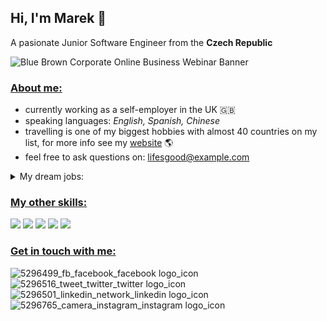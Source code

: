 ## Hi, I'm Marek 👋

A pasionate Junior Software Engineer from the **Czech Republic**

![Blue Brown Corporate Online Business Webinar Banner](https://github.com/user-attachments/assets/3302a55f-6e73-430f-a04d-9fa99572752d)

### <ins>**About me:**</ins> 
- currently working as a self-employer in the UK :gb:
- speaking languages: _English, Spanish, Chinese_ 
- travelling is one of my biggest hobbies with almost 40 countries on my list,
  for more info see my [website](www.photojonak.com) :earth_americas:
- feel free to ask questions on: <lifesgood@example.com>
<details>
<summary>My dream jobs:</summary>
  
```
IBM
Microsoft
Nvidia
Amazon
Facebook
```

</details>



### <ins>My other skills:</ins>
![](https://img.shields.io/badge/Photographer-blue)
![](https://img.shields.io/badge/Web%20designer-blue)
![](https://img.shields.io/badge/PC%20builder-blue)
![](https://img.shields.io/badge/Eng%20teacher-blue)
![](https://img.shields.io/badge/Video%20maker-blue)

### <ins>Get in touch with me:</ins>

![5296499_fb_facebook_facebook logo_icon](https://github.com/user-attachments/assets/3cd3ffee-22ee-4fb8-ae67-4b33b5acbf6a)
![5296516_tweet_twitter_twitter logo_icon](https://github.com/user-attachments/assets/5f65f782-c901-4dc5-aecd-33c560cd4e00)
![5296501_linkedin_network_linkedin logo_icon](https://github.com/user-attachments/assets/6372325b-ee15-41fc-bc9f-dc8955f2ea0b)
![5296765_camera_instagram_instagram logo_icon](https://github.com/user-attachments/assets/9e39f3cd-7a3d-4a2c-83af-ef5ac5672d96)



<!--
**MyMayo/MyMayo** is a ✨ _special_ ✨ repository because its `README.md` (this file) appears on your GitHub profile.

Here are some ideas to get you started:

- 🔭 I’m currently working on ...
- 🌱 I’m currently learning ...
- 👯 I’m looking to collaborate on ...
- 🤔 I’m looking for help with ...
- 💬 Ask me about ...
- 📫 How to reach me: ...
- 😄 Pronouns: ...
- ⚡ Fun fact: ...
-->
